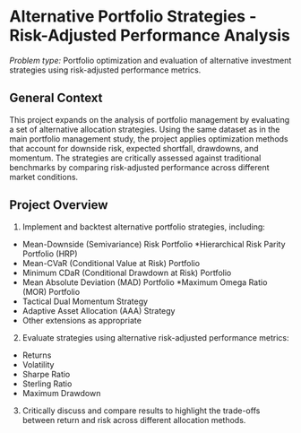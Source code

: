 # Alternative Portfolio Strategies - Risk-Adjusted Performance Analysis 

*Problem type:* Portfolio optimization and evaluation of alternative investment strategies using risk-adjusted performance metrics.


## General Context
This project expands on the analysis of portfolio management by evaluating a set of alternative allocation strategies. Using the same dataset as in the main portfolio management study, the project applies optimization methods that account for downside risk, expected shortfall, drawdowns, and momentum. The strategies are critically assessed against traditional benchmarks by comparing risk-adjusted performance across different market conditions.

## Project Overview
1. Implement and backtest alternative portfolio strategies, including:
* Mean-Downside (Semivariance) Risk Portfolio
*Hierarchical Risk Parity Portfolio (HRP)
* Mean-CVaR (Conditional Value at Risk) Portfolio
* Minimum CDaR (Conditional Drawdown at Risk) Portfolio
* Mean Absolute Deviation (MAD) Portfolio
*Maximum Omega Ratio (MOR) Portfolio
* Tactical Dual Momentum Strategy
* Adaptive Asset Allocation (AAA) Strategy
* Other extensions as appropriate
2. Evaluate strategies using alternative risk-adjusted performance metrics:
* Returns
* Volatility
* Sharpe Ratio
* Sterling Ratio
* Maximum Drawdown
3. Critically discuss and compare results to highlight the trade-offs between return and risk across different allocation methods.
